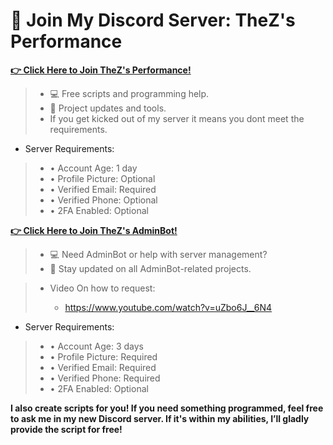# 🎉 Join My Discord Server: TheZ's Performance

**[👉 Click Here to Join TheZ's Performance!](https://discord.gg/zsGTqgnsmK)**
> - 💻 Free scripts and programming help.
> - 📢 Project updates and tools.
> - If you get kicked out of my server it means you dont meet the requirements.

- Server Requirements:
>   
>   - • Account Age: 1 day
>   - • Profile Picture: Optional
>   - • Verified Email: Required
>   - • Verified Phone: Optional
>   - • 2FA Enabled: Optional



**[👉 Click Here to Join TheZ's AdminBot!](https://discord.gg/U8sssc6xbv)**
> - 💻 Need AdminBot or help with server management?
> - 📢 Stay updated on all AdminBot-related projects.

> - Video On how to request:
>   
>    - https://www.youtube.com/watch?v=uZbo6J__6N4

- Server Requirements:
>   
>   - • Account Age: 3 days
>   - • Profile Picture: Required
>   - • Verified Email: Required
>   - • Verified Phone: Required
>   -   • 2FA Enabled: Optional
>

 **I also create scripts for you! If you need something programmed, feel free to ask me in my new Discord server. If it's within my abilities, I’ll gladly provide the script for free!**

